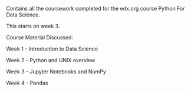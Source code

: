 Contains all the coursework completed for the edx.org course Python For Data Science.

This starts on week 3.

Course Material Discussed:


Week 1 - Introduction to Data Science

Week 2 - Python and UNIX overview

Week 3 - Jupyter Notebooks and NumPy

Week 4 - Pandas
